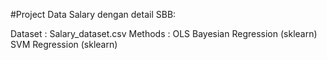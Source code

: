 #Project Data Salary dengan detail SBB:

Dataset :
Salary_dataset.csv
Methods :
OLS
Bayesian Regression (sklearn)
SVM Regression (sklearn)